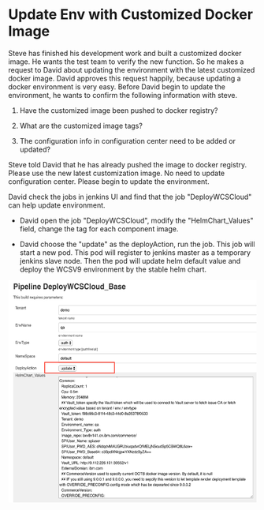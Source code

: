 # Update Env with Customized Docker Image #
  Steve has finished his development work and built a customized docker image. He wants the test team to verify
  the new function. So he makes a request to David about updating the environment with the latest customized docker image.
  David approves this request happily, because updating a docker environment is very easy. Before David begin to update the
  environment, he wants to confirm the following information with steve.
  
  1. Have the customized image been pushed to docker registry?
  
  2. What are the customized image tags?
  
  3. The configuration info in configuration center need to be added or updated?
  
  Steve told David that he has already pushed the image to docker registry. Please use the new latest customization image.
  No need to update configuration center. Please begin to update the environment.
  
  David check the jobs in jenkins UI and find that the job "DeployWCSCloud" can help update environment.
  
  * David open the job "DeployWCSCloud", modify the "HelmChart_Values" field, change the tag for each component image.
    
  * David choose the "update" as the deployAction, run the job. This job will start a new pod. This pod will register to
  jenkins master as a temporary jenkins slave node. Then the pod will update helm default value and deploy the WCSV9 environment
  by the stable helm chart.
  
  <img src="images/UpdateEnvironment.png" width = "700" height = "450" alt="Overview" align=center /><br>
  
  
 
  
  
  
  